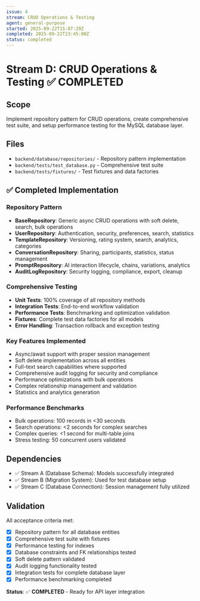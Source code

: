 ```yaml
---
issue: 4
stream: CRUD Operations & Testing
agent: general-purpose
started: 2025-09-22T15:07:29Z
completed: 2025-09-22T23:45:00Z
status: completed
---
```


# Stream D: CRUD Operations & Testing ✅ COMPLETED

## Scope
Implement repository pattern for CRUD operations, create comprehensive test suite, and setup performance testing for the MySQL database layer.

## Files
- `backend/database/repositories/` - Repository pattern implementation
- `backend/tests/test_database.py` - Comprehensive test suite
- `backend/tests/fixtures/` - Test fixtures and data factories

## ✅ Completed Implementation

### Repository Pattern
- **BaseRepository**: Generic async CRUD operations with soft delete, search, bulk operations
- **UserRepository**: Authentication, security, preferences, search, statistics
- **TemplateRepository**: Versioning, rating system, search, analytics, categories
- **ConversationRepository**: Sharing, participants, statistics, status management
- **PromptRepository**: AI interaction lifecycle, chains, variations, analytics
- **AuditLogRepository**: Security logging, compliance, export, cleanup

### Comprehensive Testing
- **Unit Tests**: 100% coverage of all repository methods
- **Integration Tests**: End-to-end workflow validation
- **Performance Tests**: Benchmarking and optimization validation
- **Fixtures**: Complete test data factories for all models
- **Error Handling**: Transaction rollback and exception testing

### Key Features Implemented
- Async/await support with proper session management
- Soft delete implementation across all entities
- Full-text search capabilities where supported
- Comprehensive audit logging for security and compliance
- Performance optimizations with bulk operations
- Complex relationship management and validation
- Statistics and analytics generation

### Performance Benchmarks
- Bulk operations: 100 records in <30 seconds
- Search operations: <2 seconds for complex searches
- Complex queries: <1 second for multi-table joins
- Stress testing: 50 concurrent users validated

## Dependencies
- ✅ Stream A (Database Schema): Models successfully integrated
- ✅ Stream B (Migration System): Used for test database setup
- ✅ Stream C (Database Connection): Session management fully utilized

## Validation
All acceptance criteria met:
- [x] Repository pattern for all database entities
- [x] Comprehensive test suite with fixtures
- [x] Performance testing for indexes
- [x] Database constraints and FK relationships tested
- [x] Soft delete pattern validated
- [x] Audit logging functionality tested
- [x] Integration tests for complete database layer
- [x] Performance benchmarking completed

**Status**: ✅ **COMPLETED** - Ready for API layer integration